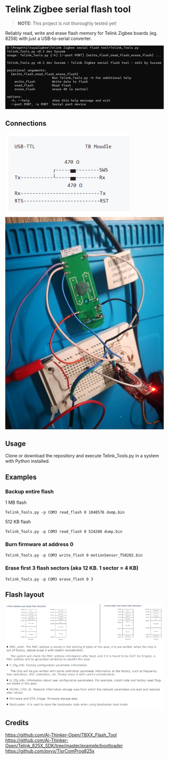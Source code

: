 # Telink Zigbee serial flash tool

> **NOTE:** This project is not thoroughly tested yet!

Reliably read, write and erase flash memory for Telink Zigbee boards (eg. 8258) with just a USB-to-serial converter.

![](/docs/intro.PNG)

## Connections

![](/docs/connections.PNG)
![](/docs/connection_example.jpg)

## Usage

Clone or download the repository and execute Telink_Tools.py in a system with Python installed.

## Examples

### Backup entire flash

1 MB flash

    Telink_Tools.py -p COM3 read_flash 0 1048576 dump.bin

512 KB flash

    Telink_Tools.py -p COM3 read_flash 0 524288 dump.bin

### Burn firmware at address 0

    Telink_Tools.py -p COM3 write_flash 0 motionSensor_TS0202.bin

### Erase first 3 flash sectors (aka 12 KB. 1 sector = 4 KB)

    Telink_Tools.py -p COM3 erase_flash 0 3

## Flash layout

![](/docs/flash_allocation.PNG)
![](/docs/flash_description.PNG)

## Credits

https://github.com/Ai-Thinker-Open/TBXX_Flash_Tool
https://github.com/Ai-Thinker-Open/Telink_825X_SDK/tree/master/example/bootloader
https://github.com/pvvx/TlsrComProg825x
